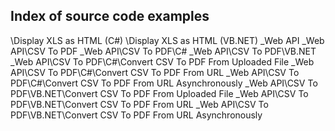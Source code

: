 ## Index of source code examples


\Display XLS as HTML (C#)
\Display XLS as HTML (VB.NET)
\_Web API
\_Web API\CSV To PDF
\_Web API\CSV To PDF\C#
\_Web API\CSV To PDF\VB.NET
\_Web API\CSV To PDF\C#\Convert CSV To PDF From Uploaded File
\_Web API\CSV To PDF\C#\Convert CSV To PDF From URL
\_Web API\CSV To PDF\C#\Convert CSV To PDF From URL Asynchronously
\_Web API\CSV To PDF\VB.NET\Convert CSV To PDF From Uploaded File
\_Web API\CSV To PDF\VB.NET\Convert CSV To PDF From URL
\_Web API\CSV To PDF\VB.NET\Convert CSV To PDF From URL Asynchronously
